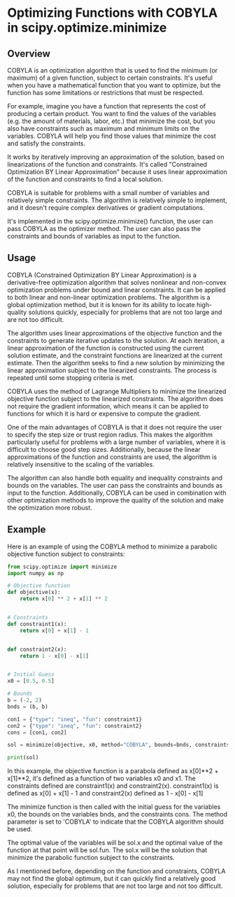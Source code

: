 # Optimizing Functions with COBYLA in scipy.optimize.minimize

## Overview
COBYLA is an optimization algorithm that is used to find the minimum (or maximum) of a given function, subject to certain constraints. It's useful when you have a mathematical function that you want to optimize, but the function has some limitations or restrictions that must be respected.

For example, imagine you have a function that represents the cost of producing a certain product. You want to find the values of the variables (e.g. the amount of materials, labor, etc.) that minimize the cost, but you also have constraints such as maximum and minimum limits on the variables. COBYLA will help you find those values that minimize the cost and satisfy the constraints.

It works by iteratively improving an approximation of the solution, based on linearizations of the function and constraints. It's called "Constrained Optimization BY Linear Approximation" because it uses linear approximation of the function and constraints to find a local solution.

COBYLA is suitable for problems with a small number of variables and relatively simple constraints. The algorithm is relatively simple to implement, and it doesn't require complex derivatives or gradient computations.

It's implemented in the scipy.optimize.minimize() function, the user can pass COBYLA as the optimizer method. The user can also pass the constraints and bounds of variables as input to the function.

## Usage
COBYLA (Constrained Optimization BY Linear Approximation) is a derivative-free optimization algorithm that solves nonlinear and non-convex optimization problems under bound and linear constraints. It can be applied to both linear and non-linear optimization problems. The algorithm is a global optimization method, but it is known for its ability to locate high-quality solutions quickly, especially for problems that are not too large and are not too difficult.

The algorithm uses linear approximations of the objective function and the constraints to generate iterative updates to the solution. At each iteration, a linear approximation of the function is constructed using the current solution estimate, and the constraint functions are linearized at the current estimate. Then the algorithm seeks to find a new solution by minimizing the linear approximation subject to the linearized constraints. The process is repeated until some stopping criteria is met.

COBYLA uses the method of Lagrange Multipliers to minimize the linearized objective function subject to the linearized constraints. The algorithm does not require the gradient information, which means it can be applied to functions for which it is hard or expensive to compute the gradient.

One of the main advantages of COBYLA is that it does not require the user to specify the step size or trust region radius. This makes the algorithm particularly useful for problems with a large number of variables, where it is difficult to choose good step sizes. Additionally, because the linear approximations of the function and constraints are used, the algorithm is relatively insensitive to the scaling of the variables.

The algorithm can also handle both equality and inequality constraints and bounds on the variables. The user can pass the constraints and bounds as input to the function. Additionally, COBYLA can be used in combination with other optimization methods to improve the quality of the solution and make the optimization more robust.

## Example
Here is an example of using the COBYLA method to minimize a parabolic objective function subject to constraints:

```python
from scipy.optimize import minimize
import numpy as np

# Objective function
def objective(x):
    return x[0] ** 2 + x[1] ** 2


# Constraints
def constraint1(x):
    return x[0] + x[1] - 1


def constraint2(x):
    return 1 - x[0] - x[1]


# Initial Guess
x0 = [0.5, 0.5]

# Bounds
b = (-2, 2)
bnds = (b, b)

con1 = {"type": "ineq", "fun": constraint1}
con2 = {"type": "ineq", "fun": constraint2}
cons = [con1, con2]

sol = minimize(objective, x0, method="COBYLA", bounds=bnds, constraints=cons)

print(sol)
```

In this example, the objective function is a parabola defined as x[0]**2 + x[1]**2, it's defined as a function of two variables x0 and x1. The constraints defined are constraint1(x) and constraint2(x). constraint1(x) is defined as x[0] + x[1] - 1 and constraint2(x) defined as 1 - x[0] - x[1]

The minimize function is then called with the initial guess for the variables x0, the bounds on the variables bnds, and the constraints cons. The method parameter is set to 'COBYLA' to indicate that the COBYLA algorithm should be used.

The optimal value of the variables will be sol.x and the optimal value of the function at that point will be sol.fun. The sol.x will be the solution that minimize the parabolic function subject to the constraints.

As I mentioned before, depending on the function and constraints, COBYLA may not find the global optimum, but it can quickly find a relatively good solution, especially for problems that are not too large and not too difficult.
